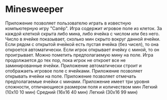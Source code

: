 # Minesweeper
Приложение позволяет пользователю играть в известную компьютерную игру "Сапёр".
Игра содержит игровое поле из клеток. За каждой клеткой скрыта либо мина, либо ячейка с числом или без него. Число в ячейке показывает, сколько мин скрыто вокруг данной ячейки. Если рядом с открытой ячейкой есть пустая ячейка (без чисел), то она откроется автоматически. Если игрок открывает ячейку с миной, то он проигрывает. Можно пометить предполагаемую мину на поле. Игра продолжается до тех пор, пока игрок не откроет все не заминированные ячейки.
Приложение автоматически строит и отображаеть игровое поле с ячейками.
Приложение позволяет открывать ячейки на поле.
Приложение позволяет отмечать предполагаемые ячейки с минами.
Приложение имеет три уровня сложности, отличающиеся размером поля и количеством мин
Легкий (10х10 10 мин)
Средний (16х16 40 мин)
Легкий (30х16 99 мин)